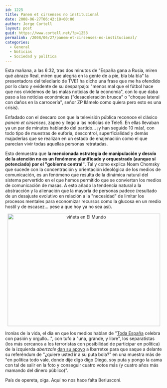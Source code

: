 ```yaml
---
id: 1225
title: Panem et cirsenses no institucional
date: 2008-06-27T06:42:18+00:00
author: Jorge Cortell
layout: post
guid: https://www.cortell.net/?p=1253
permalink: /2008/06/27/panem-et-cirsenses-no-institucional/
categories:
  - General
  - Noticias
  - Sociedad y polí­tica
---
```

Esta mañana, a las 6:32, tras dos minutos de "España gana a Rusia, miren qué abrazo Real, miren que alegría en la gente de a pie, bla bla bla" la presentadora del telediario de TVE1 ha dicho una frase que me ha ofendido por lo claro y evidente de su desparpajo: "menos mal que el fútbol hace que nos olvidemos de las malas noticias de la economía", con lo que daba paso a las noticias económicas ("desaceleración brusca" o "choque lateral con daños en la carrocería", señor ZP llámelo como quiera pero esto es una crisis).

Enfadado con el descaro con que la televisión pública reconoce el clásico _panem et cirsenses_, zapeo y llego a las noticias de Tele5. En ellas llevaban ya un par de minutos hablando del partido... ¡y han seguido 10 más!, con todo tipo de muestras de euforia, descontrol, superficialidad y demás majaderías que se realizan en un estado de enajenación como el que parecían vivir todas aquellas personas retratadas.

Esto demuestra que **la mencionada estrategia de manipulación y desvío de la atención no es un fenómeno planificado y orquestrado (aunque sí potenciado) por el "gobierno central"**. Tal y como explica Noam Chomsky que sucede con la concentración y orientación ideológica de los medios de comunicación, es un fenómeno que resulta de la dinámica natural del sistema pervertido en el que hemos permitido que se conviertan los medios de comunicación de masas. A esto añado la tendencia natural a la abstracción y la alienación que la mayoría de personas padece (resultado de un desajuste evolutivo en relación a la "necesidad" de limitar los procesos mentales para economizar recursos como la glucosa en un medio hostil y de escasez... pese a que hoy ya no sea así).

<p style="text-align: center">
  <a title="by RICARDO, en El Mundo" href="https://www.elmundo.es/diario/opinion/" target="_blank"><img class="aligncenter" src="https://hhmmss.com/kiosko/HOY/elmundo_v_2.jpg" alt="viñeta en El Mundo" width="489" height="360" /></a>
</p>

Ironías de la vida, el día en que los medios hablan de "<a title="Diario de Sevilla" href="https://news.google.com/news/url?sa=t&ct=es/1-0&fp=48643aa1f9c9c2e1&ei=n3tkSKmKOpGIQtLIpaUD&url=https%3A//www.diariodesevilla.es/article/eurocopa2008/165744/toda/espana/celebra/con/pasion/y/orgullo/una/final/despues/anos.html&cid=1236343835&usg=AFQjCNFbg6U092AZCC8oGVXF40aJ59oJmQ" target="_blank">Toda España</a> celebra con pasión y orgullo...", con tufo a "una, grande, y libre", los separatistas (los más cercanos a los terroristas con posibilidad de participar en política) de la izquierda _abertzale_ <a title="El País" href="https://www.elpais.com/articulo/espana/izquierda/abertzale/salva/Ibarretxe/elpepiesp/20080627elpepinac_1/Tes" target="_blank">dan su apoyo</a> a Ibarretxe para que saque a delante su referéndum de "¿quiere usted ir a su puta bola?" en una muestra más de "en política todo vale, donde dije digo digo Diego, soy puta y pongo la cama con tal de salir en la foto y conseguir cuatro votos más (y cuatro años más mamando del dinero público)".

País de opereta, oiga. Aquí no nos hace falta Berlusconi.